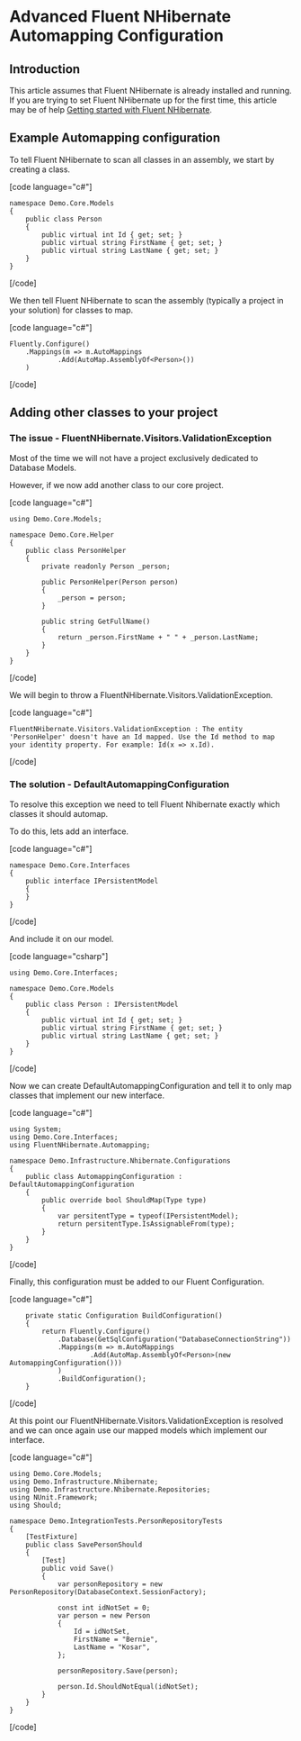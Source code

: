 # Advanced Fluent NHibernate Automapping Configuration

## Introduction

This article assumes that Fluent NHibernate is already installed and running. If you are trying to set Fluent NHibernate up for the first time, this article may be of help [Getting started with Fluent NHibernate](../getting-started-with-fluent-nhibernate.md).

## Example Automapping configuration

To tell Fluent NHibernate to scan all classes in an assembly, we start by creating a class.

[code language="c#"]

	namespace Demo.Core.Models
	{
	    public class Person
	    {
	        public virtual int Id { get; set; }
	        public virtual string FirstName { get; set; }
	        public virtual string LastName { get; set; }
	    }
	}

[/code]

We then tell Fluent NHibernate to scan the assembly (typically a project in your solution) for classes to map.

[code language="c#"]

	Fluently.Configure()
	    .Mappings(m => m.AutoMappings
	            .Add(AutoMap.AssemblyOf<Person>())
	    )

[/code]

## Adding other classes to your project

### The issue - FluentNHibernate.Visitors.ValidationException

Most of the time we will not have a project exclusively dedicated to Database Models.

However, if we now add another class to our core project.

[code language="c#"]

	using Demo.Core.Models;
	
	namespace Demo.Core.Helper
	{
	    public class PersonHelper
	    {
	        private readonly Person _person;
	
	        public PersonHelper(Person person)
	        {
	            _person = person;
	        }
	
	        public string GetFullName()
	        {
	            return _person.FirstName + " " + _person.LastName;
	        }
	    }
	}

[/code]

We will begin to throw a FluentNHibernate.Visitors.ValidationException.

[code language="c#"]

	FluentNHibernate.Visitors.ValidationException : The entity 'PersonHelper' doesn't have an Id mapped. Use the Id method to map your identity property. For example: Id(x => x.Id).

[/code]

### The solution - DefaultAutomappingConfiguration

To resolve this exception we need to tell Fluent Nhibernate exactly which classes it should automap.

To do this, lets add an interface.

[code language="c#"]

	namespace Demo.Core.Interfaces
	{
	    public interface IPersistentModel
	    {
	    }
	}

[/code]

And include it on our model.

[code language="csharp"]

	using Demo.Core.Interfaces;

	namespace Demo.Core.Models
	{
	    public class Person : IPersistentModel
	    {
	        public virtual int Id { get; set; }
	        public virtual string FirstName { get; set; }
	        public virtual string LastName { get; set; }
	    }
	}

[/code]

Now we can create DefaultAutomappingConfiguration and tell it to only map classes that implement our new interface.

[code language="c#"]

	using System;
	using Demo.Core.Interfaces;
	using FluentNHibernate.Automapping;
	
	namespace Demo.Infrastructure.Nhibernate.Configurations
	{
	    public class AutomappingConfiguration : DefaultAutomappingConfiguration
	    {
	        public override bool ShouldMap(Type type)
	        {
	            var persitentType = typeof(IPersistentModel);
	            return persitentType.IsAssignableFrom(type);
	        }
	    }
	}

[/code]

Finally, this configuration must be added to our Fluent Configuration.

[code language="c#"]

        private static Configuration BuildConfiguration()
        {
            return Fluently.Configure()
                .Database(GetSqlConfiguration("DatabaseConnectionString"))
                .Mappings(m => m.AutoMappings
                        .Add(AutoMap.AssemblyOf<Person>(new AutomappingConfiguration()))
                )
                .BuildConfiguration();
        }

[/code]

At this point our FluentNHibernate.Visitors.ValidationException is resolved and we can once again use our mapped models which implement our interface.

[code language="c#"]

	using Demo.Core.Models;
	using Demo.Infrastructure.Nhibernate;
	using Demo.Infrastructure.Nhibernate.Repositories;
	using NUnit.Framework;
	using Should;
	
	namespace Demo.IntegrationTests.PersonRepositoryTests
	{
	    [TestFixture]
	    public class SavePersonShould
	    {
	        [Test]
	        public void Save()
	        {
	            var personRepository = new PersonRepository(DatabaseContext.SessionFactory);
	
	            const int idNotSet = 0;
	            var person = new Person
	            {
	                Id = idNotSet,
	                FirstName = "Bernie",
	                LastName = "Kosar",
	            };
	
	            personRepository.Save(person);
	
	            person.Id.ShouldNotEqual(idNotSet);
	        }
	    }
	} 

[/code]